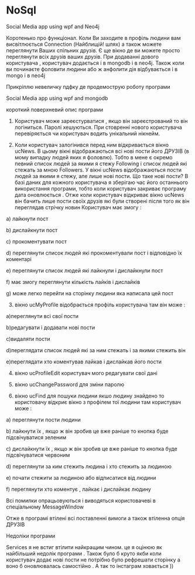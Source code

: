 # NoSql

Social Media app using wpf and Neo4j

Коротенько про функціонал.
Коли Ви заходите в профіль людини вам висвітлюється Connection (Найблищій! шлях) а також можете переглянути Ваших спільних друзів.
Є ще вікно де ви можете просто переглянути всіх друзів ваших друзів.
При додаванні дового користувача , користувач додається і в mongodb i в neo4j.
Також коли ви починаєте фоловити людини або ж анфолити дія відбувається і в mongo і в neo4j

Прикріплю невеличку пдфку де продемострую роботу програми




Social Media app using wpf and mongodb

короткий поверхневий опис програми

1) Користувач може зареєстурватися , якщо він зареєстрований то він логіниться.
Паролі хешуються.
При стовренні нового користувача перевіряється чи користувач водить унікальний нікнейм.

2) Коли користувач залогінився перед ним відкривається вікно ucNews.
В цьому вікні відображаються всі нові пости його ДРУЗІВ (в мому випадку людей яких я фоловлю). 
Тобто в мене є окремо певний список людей за якими я стежу Following і список людей які стежать за мною Followers.
У вікні ucNews відображаються пости людей за якими я стежу, але лише нові пости.
Що таке нові пости?
В базі даних для кожного користувача я зберігаю час його останнього використання програми,
тобто коли користувач закриває програму дата оновлюється .
Отже коли користувач відкриває вікно ucNews він бачить лише пости своїх друзів які були створені після того як він переглядав стрічку новин
Користувач має змогу : 

  a) лайкнути пост
  
  b) дислайкнути пост
  
  c) прокоментувати пост
  
  d) переглянути список людей які прокоментували пост і відповідно їх коментарі 
  
  e) переглянути список людей які лайкнули і дислайкнули пост
  
  f) має змогу переглянути кількість лайків і дислайків 
  
  g) може легко перейти на сторінку людини яка написала цей пост
  
3) вікно ucMyProfile відобрається профіль користувача 
там він може :

  a)переглянути всі свої пости
  
  b)редагувати і додавати нові пости
  
  c)видаляти пости
  
  d)переглядати список людей які за ним стежать і за якими стежить він
  
  e)переглядати хто коментував лайкав і дислайкав його пости  
  
4) вікно ucProfileEdit користувач мого редагувати свої дані 

5) вікно ucChangePassword для зміни паролю

6) вікно ucFind для пошуки людини 
якшо людину знайдено то користовачу відкриє вікно з профілем тої людини
там користувач може :

  a) переглянути пости людини
  
  b) лайкнути їх , якщо ж він зробив це вже раніше то кнопка буде підсвічуватися зеленим
  
  c) дислайкнути їх , якщо ж він зробив це вже раніше то кнопка буде підсвічуватися червоним
  
  d) переглянути за ким стежить людина і хто стежить за людиною
  
  e) почати стежити за людиною або відписатися від людини
  
  f) переглянути хто коментує , лайкає і дислайкає людину
  
Всі помилки опрацьовуються і виводяться користовачеві в спеціальному MessageWindow

Отже в програмі втілені всі поставленні вимоги а також втіленна опція ДРУЗІВ 

Недоліки програми 

Services я не встиг втілити найкращим чином.
це я оцінюю як найбільший недолік програми . Також було б круто якби коли користувач додає нові  пости не потрібно було рефрешати сторінку а воно б оновлювалась 
самостійно . А так то інстаграм ховається )) 



